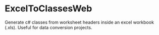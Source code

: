 # ExcelToClassesWeb
Generate c# classes from worksheet headers inside an excel workbook (.xls). Useful for data conversion projects.
